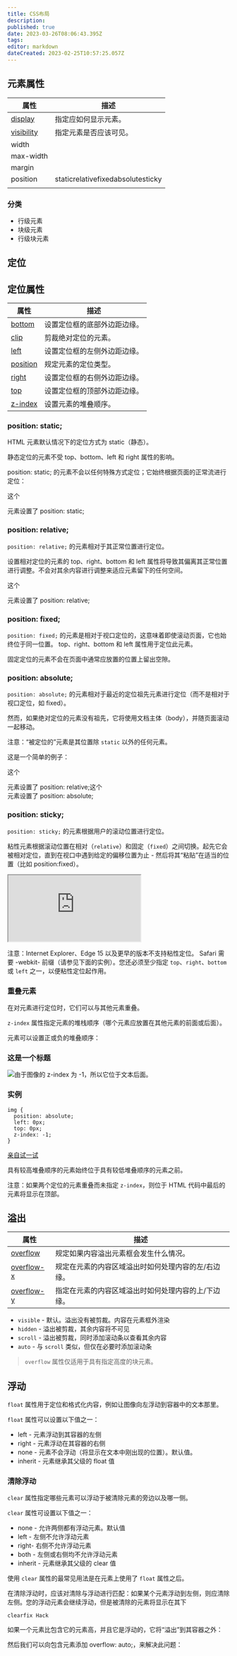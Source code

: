 ```yaml
---
title: CSS布局
description: 
published: true
date: 2023-03-26T08:06:43.395Z
tags: 
editor: markdown
dateCreated: 2023-02-25T10:57:25.057Z
---
```


## 元素属性

| 属性      | 描述                               |
| ----------- | ------------------------------------ |
| [display](https://www.w3school.com.cn/cssref/pr_class_display.asp "CSS display 属性")          | 指定应如何显示元素。               |
| [visibility](https://www.w3school.com.cn/cssref/pr_class_visibility.asp "CSS visibility 属性")          | 指定元素是否应该可见。             |
| width     |                                    |
| max-width |                                    |
| margin    |                                    |
| position  |  staticrelativefixedabsolutesticky |
|           |                                    |

### 分类

* 行级元素
* 块级元素
* 行级块元素


## 定位

## 定位属性

| 属性 | 描述                         |
| ------ | ------------------------------ |
| [bottom](https://www.w3school.com.cn/cssref/pr_pos_bottom.asp "CSS bottom 属性")     | 设置定位框的底部外边距边缘。 |
| [clip](https://www.w3school.com.cn/cssref/pr_pos_clip.asp "CSS clip 属性")     | 剪裁绝对定位的元素。         |
| [left](https://www.w3school.com.cn/cssref/pr_pos_left.asp "CSS left 属性")     | 设置定位框的左侧外边距边缘。 |
| [position](https://www.w3school.com.cn/cssref/pr_class_position.asp "CSS position 属性")     | 规定元素的定位类型。         |
| [right](https://www.w3school.com.cn/cssref/pr_pos_right.asp "CSS right 属性")     | 设置定位框的右侧外边距边缘。 |
| [top](https://www.w3school.com.cn/cssref/pr_pos_top.asp "CSS top 属性")     | 设置定位框的顶部外边距边缘。 |
| [z-index](https://www.w3school.com.cn/cssref/pr_pos_z-index.asp "CSS z-index 属性")     | 设置元素的堆叠顺序。         |

### position: static;

HTML 元素默认情况下的定位方式为 static（静态）。

静态定位的元素不受 top、bottom、left 和 right 属性的影响。

position: static; 的元素不会以任何特殊方式定位；它始终根据页面的正常流进行定位：

这个 <div> 元素设置了 position: static;

### position: relative;

`position: relative;` 的元素相对于其正常位置进行定位。

设置相对定位的元素的 top、right、bottom 和 left 属性将导致其偏离其正常位置进行调整。不会对其余内容进行调整来适应元素留下的任何空间。

这个 <div> 元素设置了 position: relative;

### position: fixed;

`position: fixed;` 的元素是相对于视口定位的，这意味着即使滚动页面，它也始终位于同一位置。 top、right、bottom 和 left 属性用于定位此元素。

固定定位的元素不会在页面中通常应放置的位置上留出空隙。

### position: absolute;

`position: absolute;` 的元素相对于最近的定位祖先元素进行定位（而不是相对于视口定位，如 fixed）。

然而，如果绝对定位的元素没有祖先，它将使用文档主体（body），并随页面滚动一起移动。

注意：“被定位的”元素是其位置除 `static` 以外的任何元素。

这是一个简单的例子：

这个 <div> 元素设置了 position: relative;这个 <div> 元素设置了 position: absolute;

### position: sticky;

`position: sticky;` 的元素根据用户的滚动位置进行定位。

粘性元素根据滚动位置在相对（`relative`）和固定（`fixed`）之间切换。起先它会被相对定位，直到在视口中遇到给定的偏移位置为止 - 然后将其“粘贴”在适当的位置（比如 position:fixed）。

<iframe src="https://www.w3school.com.cn/demo/css/position_sticky_ifr.html" data-src="https://www.w3school.com.cn/demo/css/position_sticky_ifr.html"></iframe>


注意：Internet Explorer、Edge 15 以及更早的版本不支持粘性定位。 Safari 需要 -webkit- 前缀（请参见下面的实例）。您还必须至少指定 `top`、`right`、`bottom` 或 `left` 之一，以便粘性定位起作用。

### 重叠元素

在对元素进行定位时，它们可以与其他元素重叠。

`z-index` 属性指定元素的堆栈顺序（哪个元素应放置在其他元素的前面或后面）。

元素可以设置正或负的堆叠顺序：

### 这是一个标题

![](https://www.w3school.com.cn/i/logo/w3logo-4.png)由于图像的 z-index 为 -1，所以它位于文本后面。

### 实例

```
img {
  position: absolute;
  left: 0px;
  top: 0px;
  z-index: -1;
}
```

[亲自试一试](https://www.w3school.com.cn/tiy/t.asp?f=css_zindex)

具有较高堆叠顺序的元素始终位于具有较低堆叠顺序的元素之前。

注意：如果两个定位的元素重叠而未指定 `z-index`，则位于 HTML 代码中最后的元素将显示在顶部。

## 溢出

| 属性 | 描述                                                |
| ------ | ----------------------------------------------------- |
| [overflow](https://www.w3schools.com/cssref/pr_pos_overflow.asp "CSS overflow 属性")     | 规定如果内容溢出元素框会发生什么情况。              |
| [overflow-x](https://www.w3schools.com/cssref/css3_pr_overflow-x.asp "CSS overflow-x 属性")     | 规定在元素的内容区域溢出时如何处理内容的左/右边缘。 |
| [overflow-y](https://www.w3schools.com/cssref/css3_pr_overflow-y.asp "CSS overflow-y 属性")     | 指定在元素的内容区域溢出时如何处理内容的上/下边缘。 |

* `visible` - 默认。溢出没有被剪裁。内容在元素框外渲染
* `hidden` - 溢出被剪裁，其余内容将不可见
* `scroll` - 溢出被剪裁，同时添加滚动条以查看其余内容
* `auto` - 与 `scroll` 类似，但仅在必要时添加滚动条

> `overflow` 属性仅适用于具有指定高度的块元素。

## 浮动

`float` 属性用于定位和格式化内容，例如让图像向左浮动到容器中的文本那里。

`float` 属性可以设置以下值之一：

* left - 元素浮动到其容器的左侧
* right - 元素浮动在其容器的右侧
* none - 元素不会浮动（将显示在文本中刚出现的位置）。默认值。
* inherit - 元素继承其父级的 float 值

### 清除浮动

`clear` 属性指定哪些元素可以浮动于被清除元素的旁边以及哪一侧。

`clear` 属性可设置以下值之一：

* none - 允许两侧都有浮动元素。默认值
* left - 左侧不允许浮动元素
* right- 右侧不允许浮动元素
* both - 左侧或右侧均不允许浮动元素
* inherit - 元素继承其父级的 clear 值

使用 `clear` 属性的最常见用法是在元素上使用了 `float` 属性之后。

在清除浮动时，应该对清除与浮动进行匹配：如果某个元素浮动到左侧，则应清除左侧。您的浮动元素会继续浮动，但是被清除的元素将显示在其下

`clearfix Hack`

如果一个元素比包含它的元素高，并且它是浮动的，它将“溢出”到其容器之外：

然后我们可以向包含元素添加 overflow: auto;，来解决此问题：

###